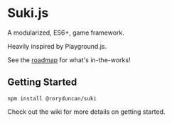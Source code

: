 # Suki.js

A modularized, ES6+, game framework.

Heavily inspired by Playground.js.

See the [roadmap](https://github.com/RoryDuncan/suki.js/wiki/roadmap) for what's in-the-works!


## Getting Started

```
npm install @roryduncan/suki
```

Check out the wiki for more details on getting started.

